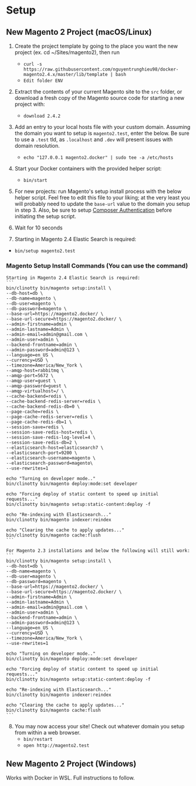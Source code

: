 # Setup

## New Magento 2 Project (macOS/Linux)

1. Create the project template by going to the place you want the new project (ex. cd ~/Sites/magento2), then run
	- `curl -s https://raw.githubusercontent.com/nguyentrunghieu98/docker-magento2.4.x/master/lib/template | bash`
	- `Edit folder ENV`

2. Extract the contents of your current Magento site to the `src` folder, or download a fresh copy of the Magento source code for starting a new project with:
    - `download 2.4.2`

3. Add an entry to your local hosts file with your custom domain. Assuming the domain you want to setup is `magento2.test`, enter the below. Be sure to use a `.test` tld, as `.localhost` and `.dev` will present issues with domain resolution.
    - `echo "127.0.0.1 magento2.docker" | sudo tee -a /etc/hosts`

4. Start your Docker containers with the provided helper script:
    - `bin/start`

5. For new projects: run Magento's setup install process with the below helper script. Feel free to edit this file to your liking; at the very least you will probably need to update the `base-url` value to the domain you setup in step 3. Also, be sure to setup [Composer Authentication](https://github.com/markshust/docker-magento#composer-authentication) before initiating the setup script.

6. Wait for 10 seconds

7. Starting in Magento 2.4 Elastic Search is required:
  - `bin/setup magento2.test` 
  
  ### Magento Setup Install Commands (You can use the command)

    Starting in Magento 2.4 Elastic Search is required:
    ```
    bin/clinotty bin/magento setup:install \
    --db-host=db \
    --db-name=magento \
    --db-user=magento \
    --db-password=magento \
    --base-url=https://magento2.docker/ \
    --base-url-secure=https://magento2.docker/ \
    --admin-firstname=admin \
    --admin-lastname=Admin \
    --admin-email=admin@gmail.com \
    --admin-user=admin \
    --backend-frontname=admin \
    --admin-password=admin@123 \
    --language=en_US \
    --currency=USD \
    --timezone=America/New_York \
    --amqp-host=rabbitmq \
    --amqp-port=5672 \
    --amqp-user=guest \
    --amqp-password=guest \
    --amqp-virtualhost=/ \
    --cache-backend=redis \
    --cache-backend-redis-server=redis \
    --cache-backend-redis-db=0 \
    --page-cache=redis \
    --page-cache-redis-server=redis \
    --page-cache-redis-db=1 \
    --session-save=redis \
    --session-save-redis-host=redis \
    --session-save-redis-log-level=4 \
    --session-save-redis-db=2 \
    --elasticsearch-host=elasticsearch7 \
    --elasticsearch-port=9200 \
    --elasticsearch-username=magento \
    --elasticsearch-password=magento\
    --use-rewrites=1
   
    echo "Turning on developer mode.."
    bin/clinotty bin/magento deploy:mode:set developer

    echo "Forcing deploy of static content to speed up initial requests..."
    bin/clinotty bin/magento setup:static-content:deploy -f

    echo "Re-indexing with Elasticsearch..."
    bin/clinotty bin/magento indexer:reindex

    echo "Clearing the cache to apply updates..."
    bin/clinotty bin/magento cache:flush
    ```

    For Magento 2.3 installations and below the following will still work:
    ```
    bin/clinotty bin/magento setup:install \
    --db-host=db \
    --db-name=magento \
    --db-user=magento \
    --db-password=magento \
    --base-url=https://magento2.docker/ \
    --base-url-secure=https://magento2.docker/ \
    --admin-firstname=Admin \
    --admin-lastname=Admin \
    --admin-email=admin@gmail.com \
    --admin-user=admin \
    --backend-frontname=admin \
    --admin-password=admin@123 \
    --language=en_US \
    --currency=USD \
    --timezone=America/New_York \
    --use-rewrites=1
    
    echo "Turning on developer mode.."
    bin/clinotty bin/magento deploy:mode:set developer

    echo "Forcing deploy of static content to speed up initial requests..."
    bin/clinotty bin/magento setup:static-content:deploy -f

    echo "Re-indexing with Elasticsearch..."
    bin/clinotty bin/magento indexer:reindex

    echo "Clearing the cache to apply updates..."
    bin/clinotty bin/magento cache:flush
    ```

  
8. You may now access your site! Check out whatever domain you setup from within a web browser.
    - `bin/restart`
    - `open http://magento2.test`

## New Magento 2 Project (Windows)

Works with Docker in WSL. Full instructions to follow.
